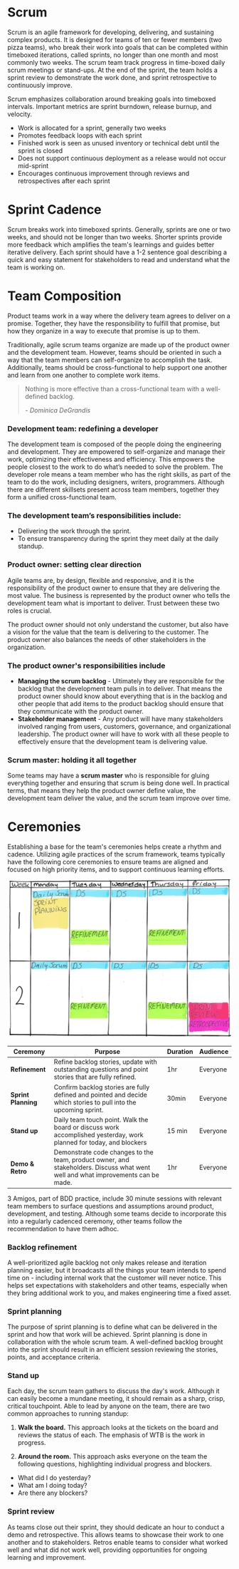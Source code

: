 # Scrum

Scrum is an agile framework for developing, delivering, and sustaining complex products. It is designed for teams of ten or fewer members (two pizza teams), who break their work into goals that can be completed within timeboxed iterations, called sprints, no longer than one month and most commonly two weeks. The scrum team track progress in time-boxed daily scrum meetings or stand-ups. At the end of the sprint, the team holds a sprint review to demonstrate the work done, and sprint retrospective to continuously improve.

Scrum emphasizes collaboration around breaking goals into timeboxed intervals. Important metrics are sprint burndown, release burnup, and velocity.

- Work is allocated for a sprint, generally two weeks
- Promotes feedback loops with each sprint
- Finished work is seen as unused inventory or technical debt until the sprint is closed
- Does not support continuous deployment as a release would not occur mid-sprint
- Encourages continuous improvement through reviews and retrospectives after each sprint

# Sprint Cadence

Scrum breaks work into timeboxed sprints. Generally, sprints are one or two weeks, and should not be longer than two weeks. Shorter sprints provide more feedback which amplifies the team's learnings and guides better iterative delivery. Each sprint should have a 1-2 sentence goal describing a quick and easy statement for stakeholders to read and understand what the team is working on.

# Team Composition

Product teams work in a way where the delivery team agrees to deliver on a promise. Together, they have the responsibility to fulfill that promise, but how they organize in a way to execute that promise is up to them.

Traditionally, agile scrum teams organize are made up of the product owner and the development team. However, teams should be oriented in such a way that the team members can self-organize to accomplish the task. Additionally, teams should be cross-functional to help support one another and learn from one another to complete work items.

> Nothing is more effective than a cross-functional team with a well-defined backlog.
>
> _- Dominica DeGrandis_

### Development team: redefining a developer

The development team is composed of the people doing the engineering and development. They are empowered to self-organize and manage their work, optimizing their effectiveness and efficiency. This empowers the people closest to the work to do what’s needed to solve the problem. The developer role means a team member who has the right skills, as part of the team to do the work, including designers, writers, programmers. Although there are different skillsets present across team members, together they form a unified cross-functional team.

### The development team’s responsibilities include:

- Delivering the work through the sprint.
- To ensure transparency during the sprint they meet daily at the daily standup.

### Product owner: setting clear direction

Agile teams are, by design, flexible and responsive, and it is the responsibility of the product owner to ensure that they are delivering the most value. The business is represented by the product owner who tells the development team what is important to deliver. Trust between these two roles is crucial.

The product owner should not only understand the customer, but also have a vision for the value that the team is delivering to the customer. The product owner also balances the needs of other stakeholders in the organization.

### The product owner's responsibilities include

- **Managing the scrum backlog** - Ultimately they are responsible for the backlog that the development team pulls in to deliver. That means the product owner should know about everything that is in the backlog and other people that add items to the product backlog should ensure that they communicate with the product owner.
- **Stakeholder management** - Any product will have many stakeholders involved ranging from users, customers, governance, and organizational leadership. The product owner will have to work with all these people to effectively ensure that the development team is delivering value.

### Scrum master: holding it all together

Some teams may have a **scrum master** who is responsible for gluing everything together and ensuring that scrum is being done well. In practical terms, that means they help the product owner define value, the development team deliver the value, and the scrum team improve over time.

# Ceremonies

Establishing a base for the team's ceremonies helps create a rhythm and cadence. Utilizing agile practices of the scrum framework, teams typically have the following core ceremonies to ensure teams are aligned and focused on high priority items, and to support continuous learning efforts.

![A calendar showing one team's Scrum meeting frequency: standup is daily, refinement twice a week, and planning and retrospective are once every two weeks](img5/agile-ceremonies.webp)

| Ceremony | Purpose | Duration | Audience |
| -- | -- | -- | -- |
| **Refinement** | Refine backlog stories, update with outstanding questions and point stories that are fully refined. | 1hr | Everyone |
| **Sprint Planning** | Confirm backlog stories are fully defined and pointed and decide which stories to pull into the upcoming sprint. | 30min | Everyone |
| **Stand up** | Daily team touch point. Walk the board or discuss work accomplished yesterday, work planned for today, and blockers  | 15 min | Everyone |
| **Demo & Retro** | Demonstrate code changes to the team, product owner, and stakeholders. Discuss what went well and what improvements can be made. | 1hr | Everyone |

3 Amigos, part of BDD practice, include 30 minute sessions with relevant team members to surface questions and assumptions around product, development, and testing. Although some teams decide to incorporate this into a regularly cadenced ceremony, other teams follow the recommendation to have them adhoc.

### Backlog refinement

A well-prioritized agile backlog not only makes release and iteration planning easier, but it broadcasts all the things your team intends to spend time on - including internal work that the customer will never notice. This helps set expectations with stakeholders and other teams, especially when they bring additional work to you, and makes engineering time a fixed asset.

### Sprint planning

The purpose of sprint planning is to define what can be delivered in the sprint and how that work will be achieved. Sprint planning is done in collaboration with the whole scrum team. A well-defined backlog brought into the sprint should result in an efficient session reviewing the stories, points, and acceptance criteria.

### Stand up

Each day, the scrum team gathers to discuss the day's work. Although it can easily become a mundane meeting, it should remain as a sharp, crisp, critical touchpoint. Able to lead by anyone on the team, there are two common approaches to running standup:

1. **Walk the board.** This approach looks at the tickets on the board and reviews the status of each. The emphasis of WTB is the work in progress.

2. **Around the room.** This approach asks everyone on the team the following questions, highlighting individual progress and blockers.

- What did I do yesterday?
- What am I doing today?
- Are there any blockers?

### Sprint review

As teams close out their sprint, they should dedicate an hour to conduct a demo and retrospective. This allows teams to showcase their work to one another and to stakeholders. Retros enable teams to consider what worked well and what did not work well, providing opportunities for ongoing learning and improvement.
